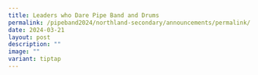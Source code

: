 ```yaml
---
title: Leaders who Dare Pipe Band and Drums
permalink: /pipeband2024/northland-secondary/announcements/permalink/
date: 2024-03-21
layout: post
description: ""
image: ""
variant: tiptap
---
```

